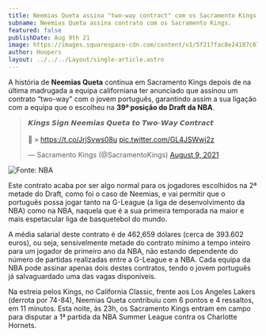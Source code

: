 ```yaml
---
title: Neemias Queta assina "two-way contract" com os Sacramento Kings
subname: Neemias Queta assina contrato com os Sacramento Kings.
featured: false
publishDate: Aug 9th 21
image: https://images.squarespace-cdn.com/content/v1/5f217fac8e24187c674282cd/1628516639146-BF4I5M75CFO9Z4JVTD3K/Neemias+Queta+-+Post+2.jpg?format=1500w
author: Hoopers
layout: ../../../Layout/single-article.astro
---
```

<!--StartFragment-->

A história de **Neemias Queta** continua em Sacramento Kings depois de na última madrugada a equipa californiana ter anunciado que assinou um contrato “two-way” com o jovem português, garantindo assim a sua ligação com a equipa que o escolheu na **39ª posição do Draft da NBA**.

<!--EndFragment-->

<!--StartFragment-->

<blockquote class="twitter-tweet"><p lang="en" dir="ltr">𝙆𝙞𝙣𝙜𝙨 𝙎𝙞𝙜𝙣 𝙉𝙚𝙚𝙢𝙞𝙖𝙨 𝙌𝙪𝙚𝙩𝙖 𝙩𝙤 𝙏𝙬𝙤-𝙒𝙖𝙮 𝘾𝙤𝙣𝙩𝙧𝙖𝙘𝙩<br><br>📝 » <a href="https://t.co/JrjSvws08u">https://t.co/JrjSvws08u</a> <a href="https://t.co/GL4JSWwj2z">pic.twitter.com/GL4JSWwj2z</a></p>&mdash; Sacramento Kings (@SacramentoKings) <a href="https://twitter.com/SacramentoKings/status/1424591395877232640?ref_src=twsrc%5Etfw">August 9, 2021</a></blockquote> <script async src="https://platform.twitter.com/widgets.js" charset="utf-8"></script>

<!--EndFragment-->

![Fonte: NBA](https://images.squarespace-cdn.com/content/v1/5f217fac8e24187c674282cd/1628516639146-BF4I5M75CFO9Z4JVTD3K/Neemias+Queta+-+Post+2.jpg?format=1500w "Fonte: NBA")

<!--StartFragment-->

Este contrato acaba por ser algo normal para os jogadores escolhidos na 2ª metade do Draft, como foi o caso de Neemias, e vai permitir que o português possa jogar tanto na G-League (a liga de desenvolvimento da NBA) como na NBA, naquela que é a sua primeira temporada na maior e mais espetacular liga de basquetebol do mundo.

A média salarial deste contrato é de 462,659 dólares (cerca de 393.602 euros), ou seja, sensivelmente metade do contrato mínimo a tempo inteiro para um jogador de primeiro ano da NBA, não estando dependente do número de partidas realizadas entre a G-League e a NBA. Cada equipa da NBA pode assinar apenas dois destes contratos, tendo o jovem português já salvaguardado uma das vagas disponíveis.

Na estreia pelos Kings, no California Classic, frente aos Los Angeles Lakers (derrota por 74-84), Neemias Queta contribuiu com 6 pontos e 4 ressaltos, em 11 minutos. Esta noite, às 23h, os Sacramento Kings entram em campo para disputar a 1ª partida da NBA Summer League contra os Charlotte Hornets.

<!--EndFragment-->